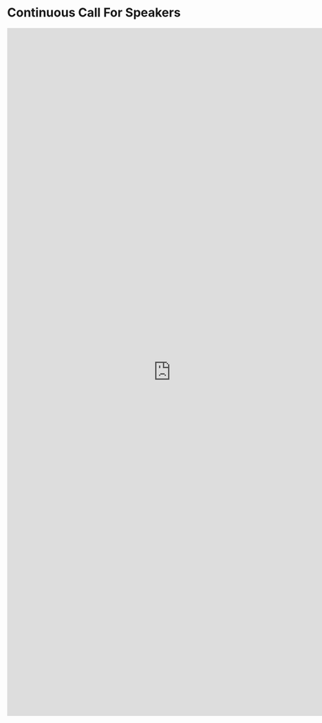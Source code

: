 # Continuous Call For Speakers

<iframe src="https://docs.google.com/forms/d/e/1FAIpQLScnkp-dlCXdg_W5XUV-KdgykCu1lYp87UWLS3FBRddpA0yW_w/viewform?embedded=true" width="760px" height="1600px" frameborder="0" marginheight="0" marginwidth="0" scrolling="no">Loading...</iframe>
